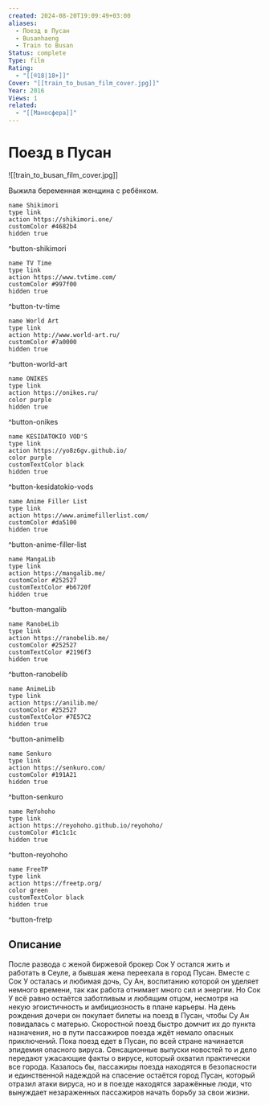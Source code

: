 ```yaml
---
created: 2024-08-20T19:09:49+03:00
aliases:
  - Поезд в Пусан
  - Busanhaeng
  - Train to Busan
Status: complete
Type: film
Rating:
  - "[[®️18|18+]]"
Cover: "[[train_to_busan_film_cover.jpg]]"
Year: 2016
Views: 1
related:
  - "[[Маносфера]]"
---
```


# Поезд в Пусан

![[train_to_busan_film_cover.jpg]]


Выжила беременная женщина с ребёнком.

```button
name Shikimori
type link
action https://shikimori.one/
customColor #4682b4
hidden true
```
^button-shikimori

```button
name TV Time
type link
action https://www.tvtime.com/
customColor #997f00
hidden true
```
^button-tv-time

```button
name World Art
type link
action http://www.world-art.ru/
customColor #7a0000
hidden true
```
^button-world-art

```button
name ONIKES
type link
action https://onikes.ru/
color purple
hidden true
```
^button-onikes

```button
name KESIDATOKIO VOD'S
type link
action https://yo8z6gv.github.io/
color purple
customTextColor black
hidden true
```
^button-kesidatokio-vods

```button
name Anime Filler List
type link
action https://www.animefillerlist.com/
customColor #da5100
hidden true
```
^button-anime-filler-list

```button
name MangaLib
type link
action https://mangalib.me/
customColor #252527
customTextColor #b6720f
hidden true
```
^button-mangalib

```button
name RanobeLib
type link
action https://ranobelib.me/
customColor #252527
customTextColor #2196f3
hidden true
```
^button-ranobelib

```button
name AnimeLib
type link
action https://anilib.me/
customColor #252527
customTextColor #7E57C2
hidden true
```
^button-animelib

```button
name Senkuro
type link
action https://senkuro.com/
customColor #191A21
hidden true
```
^button-senkuro

```button
name ReYohoho
type link
action https://reyohoho.github.io/reyohoho/
customColor #1c1c1c
hidden true
```
^button-reyohoho

```button
name FreeTP
type link
action https://freetp.org/
color green
customTextColor black
hidden true
```
^button-fretp

## Описание

После развода с женой биржевой брокер Сок У остался жить и работать в Сеуле, а бывшая жена переехала в город Пусан. Вместе с Сок У осталась и любимая дочь, Су Ан, воспитанию которой он уделяет немного времени, так как работа отнимает много сил и энергии. Но Сок У всё равно остаётся заботливым и любящим отцом, несмотря на некую эгоистичность и амбициозность в плане карьеры. На день рождения дочери он покупает билеты на поезд в Пусан, чтобы Су Ан повидалась с матерью. Скоростной поезд быстро домчит их до пункта назначения, но в пути пассажиров поезда ждёт немало опасных приключений. Пока поезд едет в Пусан, по всей стране начинается эпидемия опасного вируса. Сенсационные выпуски новостей то и дело передают ужасающие факты о вирусе, который охватил практически все города. Казалось бы, пассажиры поезда находятся в безопасности и единственной надеждой на спасение остаётся город Пусан, который отразил атаки вируса, но и в поезде находятся заражённые люди, что вынуждает незараженных пассажиров начать борьбу за свои жизни.
